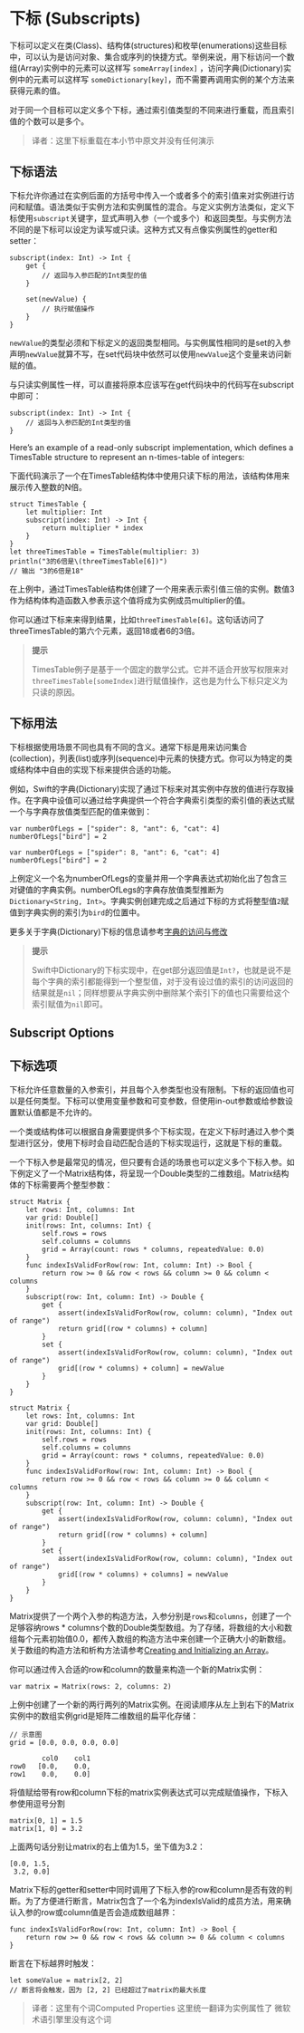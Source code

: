 # 下标 (Subscripts)

下标可以定义在类(Class)、结构体(structures)和枚举(enumerations)这些目标中，可以认为是访问对象、集合或序列的快捷方式。举例来说，用下标访问一个数组(Array)实例中的元素可以这样写 `someArray[index]` ，访问字典(Dictionary)实例中的元素可以这样写 `someDictionary[key]`，而不需要再调用实例的某个方法来获得元素的值。

对于同一个目标可以定义多个下标，通过索引值类型的不同来进行重载，而且索引值的个数可以是多个。

> 译者：这里下标重载在本小节中原文并没有任何演示

## 下标语法

下标允许你通过在实例后面的方括号中传入一个或者多个的索引值来对实例进行访问和赋值。语法类似于实例方法和实例属性的混合。与定义实例方法类似，定义下标使用`subscript`关键字，显式声明入参（一个或多个）和返回类型。与实例方法不同的是下标可以设定为读写或只读。这种方式又有点像实例属性的getter和setter：

```
subscript(index: Int) -> Int {
	get {
		// 返回与入参匹配的Int类型的值
	}

	set(newValue) {
		// 执行赋值操作
	}
}
```

`newValue`的类型必须和下标定义的返回类型相同。与实例属性相同的是set的入参声明`newValue`就算不写，在set代码块中依然可以使用`newValue`这个变量来访问新赋的值。

与只读实例属性一样，可以直接将原本应该写在get代码块中的代码写在subscript中即可：

```
subscript(index: Int) -> Int {
	// 返回与入参匹配的Int类型的值
}
```

Here’s an example of a read-only subscript implementation, which defines a TimesTable structure to represent an n-times-table of integers:

下面代码演示了一个在TimesTable结构体中使用只读下标的用法，该结构体用来展示传入整数的N倍。

```
struct TimesTable {
	let multiplier: Int
	subscript(index: Int) -> Int {
		return multiplier * index
	}
}
let threeTimesTable = TimesTable(multiplier: 3)
println("3的6倍是\(threeTimesTable[6])")
// 输出 "3的6倍是18"
```

在上例中，通过TimesTable结构体创建了一个用来表示索引值三倍的实例。数值3作为结构体构造函数入参表示这个值将成为实例成员multiplier的值。

你可以通过下标来来得到结果，比如`threeTimesTable[6]`。这句话访问了threeTimesTable的第六个元素，返回18或者6的3倍。

> <b>提示</b>
> 
> TimesTable例子是基于一个固定的数学公式。它并不适合开放写权限来对`threeTimesTable[someIndex]`进行赋值操作，这也是为什么下标只定义为只读的原因。

## 下标用法

下标根据使用场景不同也具有不同的含义。通常下标是用来访问集合(collection)，列表(list)或序列(sequence)中元素的快捷方式。你可以为特定的类或结构体中自由的实现下标来提供合适的功能。

例如，Swift的字典(Dictionary)实现了通过下标来对其实例中存放的值进行存取操作。在字典中设值可以通过给字典提供一个符合字典索引类型的索引值的表达式赋一个与字典存放值类型匹配的值来做到：

```
var numberOfLegs = ["spider": 8, "ant": 6, "cat": 4]
numberOfLegs["bird"] = 2
```

```
var numberOfLegs = ["spider": 8, "ant": 6, "cat": 4]
numberOfLegs["bird"] = 2
```

上例定义一个名为numberOfLegs的变量并用一个字典表达式初始化出了包含三对键值的字典实例。numberOfLegs的字典存放值类型推断为`Dictionary<String, Int>`。字典实例创建完成之后通过下标的方式将整型值`2`赋值到字典实例的索引为`bird`的位置中。

更多关于字典(Dictionary)下标的信息请参考[字典的访问与修改](#)

> <b>提示</b>
>
> Swift中Dictionary的下标实现中，在get部分返回值是`Int?`，也就是说不是每个字典的索引都能得到一个整型值，对于没有设过值的索引的访问返回的结果就是`nil`；同样想要从字典实例中删除某个索引下的值也只需要给这个索引赋值为`nil`即可。

## Subscript Options
## 下标选项

下标允许任意数量的入参索引，并且每个入参类型也没有限制。下标的返回值也可以是任何类型。下标可以使用变量参数和可变参数，但使用in-out参数或给参数设置默认值都是不允许的。

一个类或结构体可以根据自身需要提供多个下标实现，在定义下标时通过入参个类型进行区分，使用下标时会自动匹配合适的下标实现运行，这就是下标的重载。

一个下标入参是最常见的情况，但只要有合适的场景也可以定义多个下标入参。如下例定义了一个Matrix结构体，将呈现一个Double类型的二维数组。Matrix结构体的下标需要两个整型参数：

```
struct Matrix {
    let rows: Int, columns: Int
    var grid: Double[]
    init(rows: Int, columns: Int) {
        self.rows = rows
        self.columns = columns
        grid = Array(count: rows * columns, repeatedValue: 0.0)
    }
    func indexIsValidForRow(row: Int, column: Int) -> Bool {
        return row >= 0 && row < rows && column >= 0 && column < columns
    }
    subscript(row: Int, column: Int) -> Double {
        get {
            assert(indexIsValidForRow(row, column: column), "Index out of range")
            return grid[(row * columns) + column]
        }
        set {
            assert(indexIsValidForRow(row, column: column), "Index out of range")
            grid[(row * columns) + column] = newValue
        }
    }
}
```

```
struct Matrix {
	let rows: Int, columns: Int
	var grid: Double[]
	init(rows: Int, columns: Int) {
		self.rows = rows
		self.columns = columns
		grid = Array(count: rows * columns, repeatedValue: 0.0)
	}
	func indexIsValidForRow(row: Int, column: Int) -> Bool {
        return row >= 0 && row < rows && column >= 0 && column < columns
    }
    subscript(row: Int, column: Int) -> Double {
        get {
            assert(indexIsValidForRow(row, column: column), "Index out of range")
            return grid[(row * columns) + column]
        }
        set {
            assert(indexIsValidForRow(row, column: column), "Index out of range")
            grid[(row * columns) + columns] = newValue
        }
	}
}
```

Matrix提供了一个两个入参的构造方法，入参分别是`rows`和`columns`，创建了一个足够容纳rows * columns个数的Double类型数组。为了存储，将数组的大小和数组每个元素初始值0.0，都传入数组的构造方法中来创建一个正确大小的新数组。关于数组的构造方法和析构方法请参考[Creating and Initializing an Array](#)。

你可以通过传入合适的row和column的数量来构造一个新的Matrix实例：

```
var matrix = Matrix(rows: 2, columns: 2)
```

上例中创建了一个新的两行两列的Matrix实例。在阅读顺序从左上到右下的Matrix实例中的数组实例grid是矩阵二维数组的扁平化存储：

```
// 示意图
grid = [0.0, 0.0, 0.0, 0.0]

		col0 	col1
row0   [0.0, 	0.0,
row1	0.0, 	0.0]
```

将值赋给带有row和column下标的matrix实例表达式可以完成赋值操作，下标入参使用逗号分割

```
matrix[0, 1] = 1.5
matrix[1, 0] = 3.2
```

上面两句话分别让matrix的右上值为1.5，坐下值为3.2：

```
[0.0, 1.5,
 3.2, 0.0]
```

Matrix下标的getter和setter中同时调用了下标入参的row和column是否有效的判断。为了方便进行断言，Matrix包含了一个名为indexIsValid的成员方法，用来确认入参的row或column值是否会造成数组越界：

```
func indexIsValidForRow(row: Int, column: Int) -> Bool {
    return row >= 0 && row < rows && column >= 0 && column < columns
}
```

断言在下标越界时触发：

```
let someValue = matrix[2, 2]
// 断言将会触发，因为 [2, 2] 已经超过了matrix的最大长度
```

> 译者：这里有个词Computed Properties 这里统一翻译为实例属性了 微软术语引擎里没有这个词

